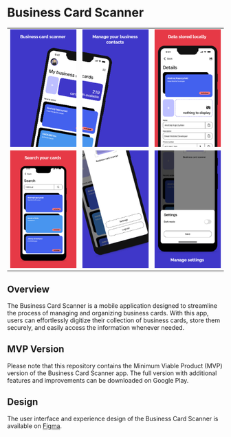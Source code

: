 # Business Card Scanner

<table>
  <tr>
    <td><img src="images/1.png" width="337px"></td>
    <td><img src="images/2.png" width="337px"></td>
    <td><img src="images/3.png" width="337px"></td>
  </tr>
  <tr>
    <td><img src="images/4.png" width="337px"></td>
    <td><img src="images/5.png" width="337px"></td>
    <td><img src="images/6.png" width="337px"></td>
  </tr>
</table>

## Overview
The Business Card Scanner is a mobile application designed to streamline the process of managing and organizing business cards. With this app, users can effortlessly digitize their collection of business cards, store them securely, and easily access the information whenever needed. 

## MVP Version
Please note that this repository contains the Minimum Viable Product (MVP) version of the Business Card Scanner app. The full version with additional features and improvements can be downloaded on Google Play.

## Design
The user interface and experience design of the Business Card Scanner is available on [Figma](https://www.figma.com/file/HvznxP0UFFemlnwuCDedia/Business-cars-scanner?type=design&mode=design&t=pj0RZbzJqRokMlk3-1).
